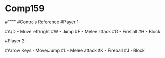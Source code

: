 # Comp159
#""""
#Controls Reference
#Player 1:

#A/D - Move left/right
#W - Jump
#F - Melee attack
#G - Fireball
#H - Block

#Player 2:

#Arrow Keys - Move/Jump
#L - Melee attack
#K - Fireball
#J - Block
